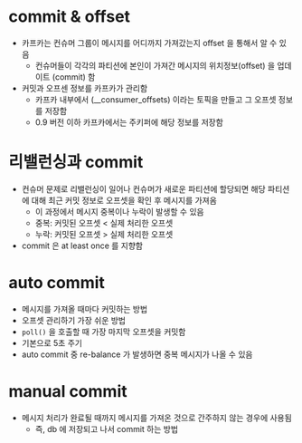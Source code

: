 # commit & offset

- 카프카는 컨슈머 그룹이 메시지를 어디까지 가져갔는지 offset 을 통해서 알 수 있음
  - 컨슈머들이 각각의 파티션에 본인이 가져간 메시지의 위치정보(offset) 을 업데이트 (commit) 함
- 커밋과 오프센 정보를 카프카가 관리함
  - 카프카 내부에서 (__consumer_offsets) 이라는 토픽을 만들고 그 오프셋 정보를 저장함
  - 0.9 버전 이하 카프카에서는 주키퍼에 해당 정보를 저장함

# 리밸런싱과 commit

- 컨슈머 문제로 리밸런싱이 일어나 컨슈머가 새로운 파티션에 할당되면 해당 파티션에 대해 최근 커밋 정보로 오프셋을 확인 후 메시지를 가져옴
  - 이 과정에서 메시지 중복이나 누락이 발생할 수 있음
  - 중복: 커밋된 오프셋 < 실제 처리한 오프셋
  - 누락: 커밋된 오프셋 > 실제 처리한 오프셋
- commit 은 at least once 를 지향함

# auto commit

- 메시지를 가져올 때마다 커밋하는 방법
- 오프셋 관리하기 가장 쉬운 방법
- `poll()` 을 호출할 때 가장 마지막 오프셋을 커밋함
- 기본으로 5초 주기
- auto commit 중 re-balance 가 발생하면 중복 메시지가 나올 수 있음

# manual commit

- 메시지 처리가 완료될 때까지 메시지를 가져온 것으로 간주하지 않는 경우에 사용됨
  - 즉, db 에 저장되고 나서 commit 하는 방법
